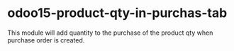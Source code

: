 # odoo15-product-qty-in-purchas-tab
This module will add quantity to the purchase of the product qty when purchase order is created.
